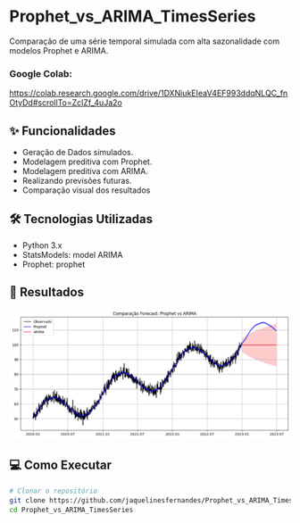 # Prophet_vs_ARIMA_TimesSeries
Comparação de uma série temporal simulada com alta sazonalidade com modelos Prophet e ARIMA.

### Google Colab: 
https://colab.research.google.com/drive/1DXNiukEIeaV4EF993ddqNLQC_fnOtyDd#scrollTo=ZclZf_4uJa2o

## ✨ Funcionalidades

- Geração de Dados simulados.
- Modelagem preditiva com Prophet.
- Modelagem preditiva com ARIMA.
- Realizando previsões futuras.
- Comparação visual dos resultados

## 🛠 Tecnologias Utilizadas

- Python 3.x
- StatsModels: model ARIMA
- Prophet: prophet

## 🤝 Resultados
![alt text](image-1.png)

## 💻 Como Executar

```bash
# Clonar o repositório
git clone https://github.com/jaquelinesfernandes/Prophet_vs_ARIMA_TimesSeries
cd Prophet_vs_ARIMA_TimesSeries

